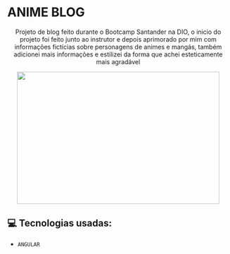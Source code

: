 # ANIME BLOG
<p align="center">Projeto de blog feito durante o Bootcamp Santander na DIO, o inicio do projeto foi feito junto ao instrutor e depois aprimorado por mim com informações fictícias sobre personagens de animes e mangás, também adicionei mais informações e estilizei da forma que achei esteticamente mais agradável</p>

<p align="center">
<img width="460" height="300" src="https://github.com/verofreitt/angular-blog/assets/113372101/c71a282d-71ca-4940-b086-79a023c4c4d3">
</p>

## :computer: Tecnologias usadas:

- `ANGULAR`




